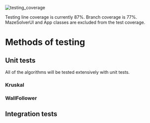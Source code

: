 ![testing_coverage](https://user-images.githubusercontent.com/52420413/170885533-b2afce19-b90d-482f-a287-f2eae107f980.png)

Testing line coverage is currently 87%. Branch coverage is 77%. MazeSolverUI and App classes are excluded from the test coverage. 

# Methods of testing
## Unit tests
All of the algorithms will be tested extensively with unit tests.
### Kruskal

### WallFollower

## Integration tests
